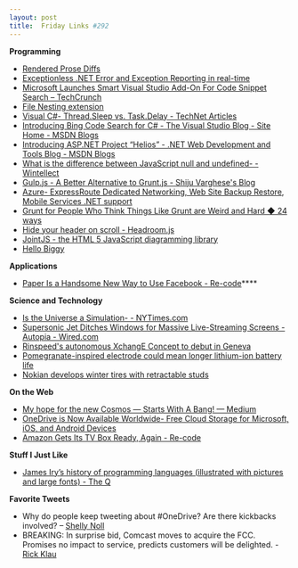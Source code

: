 ```yaml
---
layout: post
title:  Friday Links #292
---
```

**Programming**

  * [Rendered Prose Diffs](https://github.com/blog/1784-rendered-prose-diffs)
  * [Exceptionless .NET Error and Exception Reporting in real-time](http://exceptionless.com/)
  * [Microsoft Launches Smart Visual Studio Add-On For Code Snippet Search – TechCrunch](http://techcrunch.com/2014/02/17/microsoft-launches-smart-visual-studio-add-on-for-code-snippet-search/)
  * [File Nesting extension](http://visualstudiogallery.msdn.microsoft.com/3ebde8fb-26d8-4374-a0eb-1e4e2665070c)
  * [Visual C#- Thread.Sleep vs. Task.Delay - TechNet Articles](http://social.technet.microsoft.com/wiki/contents/articles/21177.visual-c-thread-sleep-vs-task-delay.aspx)
  * [Introducing Bing Code Search for C# - The Visual Studio Blog - Site Home - MSDN Blogs](http://blogs.msdn.com/b/visualstudio/archive/2014/02/17/introducing-bing-code-search-for-c.aspx)
  * [Introducing ASP.NET Project “Helios” - .NET Web Development and Tools Blog - MSDN Blogs](http://blogs.msdn.com/b/webdev/archive/2014/02/18/introducing-asp-net-project-helios.aspx)
  * [What is the difference between JavaScript null and undefined- - Wintellect](http://wintellect.com/blogs/mharpur/what-is-the-difference-between-javascript-null-and-undefined)
  * [Gulp.js - A Better Alternative to Grunt.js - Shiju Varghese's Blog](http://weblogs.asp.net/shijuvarghese/archive/2014/02/19/gulp-js-a-better-alternative-to-grunt-js.aspx?utm_source=feedburner&utm_medium=feed&utm_campaign=Feed%3A+ShijuVBlog+%28Shiju+Varghese%27s+Blog%29)
  * [Azure- ExpressRoute Dedicated Networking, Web Site Backup Restore, Mobile Services .NET support](http://weblogs.asp.net/scottgu/archive/2014/02/20/azure-expressroute-dedicated-networking-web-site-backup-restore-mobile-services-net-support-hadoop-2-2-and-more.aspx)
  * [Grunt for People Who Think Things Like Grunt are Weird and Hard ◆ 24 ways](http://24ways.org/2013/grunt-is-not-weird-and-hard/?utm_source=The+Web+Weekly+Newsletter&utm_campaign=58382436e8-The_Web_Weekly_Edition_6&utm_medium=email&utm_term=0_8ad074a071-58382436e8-100366213)
  * [Hide your header on scroll - Headroom.js](http://wicky.nillia.ms/headroom.js/)
  * [JointJS - the HTML 5 JavaScript diagramming library](http://www.jointjs.com/?utm_source=javascriptweekly&utm_medium=email)
  * [Hello Biggy](http://www.wekeroad.com/2014/02/19/hello-biggy/?utm_source=feedburner&utm_medium=feed&utm_campaign=Feed%3A+wekeroad%2FEeKc+%28Rob+Conery%29)

**Applications**

  * [Paper Is a Handsome New Way to Use Facebook - Re-code](http://recode.net/2014/02/18/paper-is-a-handsome-new-way-to-use-facebook/)****

**Science and Technology**

  * [Is the Universe a Simulation- - NYTimes.com](http://www.nytimes.com/2014/02/16/opinion/sunday/is-the-universe-a-simulation.html?_r=0)
  * [Supersonic Jet Ditches Windows for Massive Live-Streaming Screens - Autopia - Wired.com](http://www.wired.com/autopia/2014/02/supersonic-jet-video-windows/)
  * [Rinspeed's autonomous XchangE Concept to debut in Geneva](http://www.gizmag.com/rinspeed-xchange-concept/30891/)
  * [Pomegranate-inspired electrode could mean longer lithium-ion battery life](http://www.gizmag.com/pomegranate-electrode-lithium-battery/30892/)
  * [Nokian develops winter tires with retractable studs](http://www.gizmag.com/nokian-retractable-stud-tires/30887/)

**On the Web**

  * [My hope for the new Cosmos — Starts With A Bang! — Medium](https://medium.com/starts-with-a-bang/2eb9684340a9)
  * [OneDrive is Now Available Worldwide- Free Cloud Storage for Microsoft, iOS, and Android Devices](http://blog.onedrive.com/onedrive-is-now-available-worldwide/)
  * [Amazon Gets Its TV Box Ready, Again - Re-code](http://recode.net/2014/02/21/amazon-gets-its-tv-box-ready-again/)

**Stuff I Just Like**

  * [James Iry’s history of programming languages (illustrated with pictures and large fonts) - The Q](http://thequickword.wordpress.com/2014/02/16/james-irys-history-of-programming-languages-illustrated-with-pictures-and-large-fonts/)

**Favorite Tweets**

  * Why do people keep tweeting about #OneDrive? Are there kickbacks involved? – [Shelly Noll](https://twitter.com/shellynoll/status/436549382234574848)
  * BREAKING: In surprise bid, Comcast moves to acquire the FCC. Promises no impact to service, predicts customers will be delighted. - [Rick Klau](https://twitter.com/resharper/status/435841422017986561)

